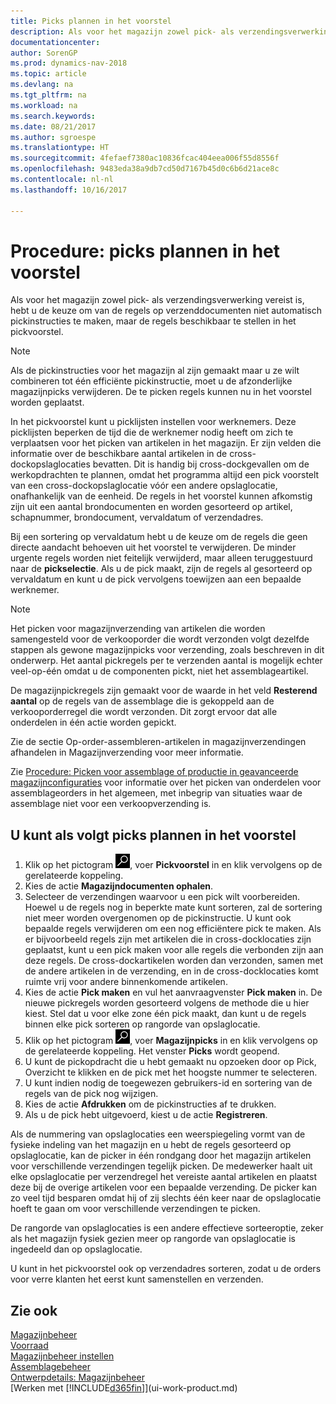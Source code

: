 ```yaml
---
title: Picks plannen in het voorstel
description: Als voor het magazijn zowel pick- als verzendingsverwerking is vereist, hebt u de keuze om van de regels op verzenddocumenten niet automatisch pickinstructies te maken, maar de regels beschikbaar te stellen in het pickvoorstel.
documentationcenter: 
author: SorenGP
ms.prod: dynamics-nav-2018
ms.topic: article
ms.devlang: na
ms.tgt_pltfrm: na
ms.workload: na
ms.search.keywords: 
ms.date: 08/21/2017
ms.author: sgroespe
ms.translationtype: HT
ms.sourcegitcommit: 4fefaef7380ac10836fcac404eea006f55d8556f
ms.openlocfilehash: 9483eda38a9db7cd50d7167b45d0c6b6d21ace8c
ms.contentlocale: nl-nl
ms.lasthandoff: 10/16/2017

---
```

# <a name="how-to-plan-picks-in-worksheets"></a>Procedure: picks plannen in het voorstel
Als voor het magazijn zowel pick- als verzendingsverwerking vereist is, hebt u de keuze om van de regels op verzenddocumenten niet automatisch pickinstructies te maken, maar de regels beschikbaar te stellen in het pickvoorstel.  

> [!NOTE]  
>  Als de pickinstructies voor het magazijn al zijn gemaakt maar u ze wilt combineren tot één efficiënte pickinstructie, moet u de afzonderlijke magazijnpicks verwijderen. De te picken regels kunnen nu in het voorstel worden geplaatst.  

In het pickvoorstel kunt u picklijsten instellen voor werknemers. Deze picklijsten beperken de tijd die de werknemer nodig heeft om zich te verplaatsen voor het picken van artikelen in het magazijn. Er zijn velden die informatie over de beschikbare aantal artikelen in de cross-dockopslaglocaties bevatten. Dit is handig bij cross-dockgevallen om de werkopdrachten te plannen, omdat het programma altijd een pick voorstelt van een cross-dockopslaglocatie vóór een andere opslaglocatie, onafhankelijk van de eenheid. De regels in het voorstel kunnen afkomstig zijn uit een aantal brondocumenten en worden gesorteerd op artikel, schapnummer, brondocument, vervaldatum of verzendadres.  

Bij een sortering op vervaldatum hebt u de keuze om de regels die geen directe aandacht behoeven uit het voorstel te verwijderen. De minder urgente regels worden niet feitelijk verwijderd, maar alleen teruggestuurd naar de **pickselectie**. Als u de pick maakt, zijn de regels al gesorteerd op vervaldatum en kunt u de pick vervolgens toewijzen aan een bepaalde werknemer.  

> [!NOTE]  
>  Het picken voor magazijnverzending van artikelen die worden samengesteld voor de verkooporder die wordt verzonden volgt dezelfde stappen als gewone magazijnpicks voor verzending, zoals beschreven in dit onderwerp. Het aantal pickregels per te verzenden aantal is mogelijk echter veel-op-één omdat u de componenten pickt, niet het assemblageartikel.  
>   
>  De magazijnpickregels zijn gemaakt voor de waarde in het veld **Resterend aantal** op de regels van de assemblage die is gekoppeld aan de verkooporderregel die wordt verzonden. Dit zorgt ervoor dat alle onderdelen in één actie worden gepickt.  
>   
>  Zie de sectie Op-order-assembleren-artikelen in magazijnverzendingen afhandelen in Magazijnverzending voor meer informatie.  
>   
>  Zie [Procedure: Picken voor assemblage of productie in geavanceerde magazijnconfiguraties](warehouse-how-to-pick-for-internal-operations-in-advanced-warehousing.md) voor informatie over het picken van onderdelen voor assemblageorders in het algemeen, met inbegrip van situaties waar de assemblage niet voor een verkoopverzending is.  

## <a name="to-plan-picks-in-the-worksheet"></a>U kunt als volgt picks plannen in het voorstel  
1.  Klik op het pictogram ![Zoeken naar pagina of rapport](media/ui-search/search_small.png "pictogram Zoeken naar pagina of rapport"), voer **Pickvoorstel** in en klik vervolgens op de gerelateerde koppeling.  
2.  Kies de actie **Magazijndocumenten ophalen**.  
3.  Selecteer de verzendingen waarvoor u een pick wilt voorbereiden. Hoewel u de regels nog in beperkte mate kunt sorteren, zal de sortering niet meer worden overgenomen op de pickinstructie. U kunt ook bepaalde regels verwijderen om een nog efficiëntere pick te maken. Als er bijvoorbeeld regels zijn met artikelen die in cross-docklocaties zijn geplaatst, kunt u een pick maken voor alle regels die verbonden zijn aan deze regels. De cross-dockartikelen worden dan verzonden, samen met de andere artikelen in de verzending, en in de cross-docklocaties komt ruimte vrij voor andere binnenkomende artikelen.  
4.  Kies de actie **Pick maken** en vul het aanvraagvenster **Pick maken** in. De nieuwe pickregels worden gesorteerd volgens de methode die u hier kiest. Stel dat u voor elke zone één pick maakt, dan kunt u de regels binnen elke pick sorteren op rangorde van opslaglocatie.  
5.  Klik op het pictogram ![Zoeken naar pagina of rapport](media/ui-search/search_small.png "pictogram Zoeken naar pagina of rapport"), voer **Magazijnpicks** in en klik vervolgens op de gerelateerde koppeling. Het venster **Picks** wordt geopend.  
6.  U kunt de pickopdracht die u hebt gemaakt nu opzoeken door op Pick, Overzicht te klikken en de pick met het hoogste nummer te selecteren.  
7.  U kunt indien nodig de toegewezen gebruikers-id en sortering van de regels van de pick nog wijzigen.  
8.  Kies de actie **Afdrukken** om de pickinstructies af te drukken.  
9. Als u de pick hebt uitgevoerd, kiest u de actie **Registreren**.  

Als de nummering van opslaglocaties een weerspiegeling vormt van de fysieke indeling van het magazijn en u hebt de regels gesorteerd op opslaglocatie, kan de picker in één rondgang door het magazijn artikelen voor verschillende verzendingen tegelijk picken. De medewerker haalt uit elke opslaglocatie per verzendregel het vereiste aantal artikelen en plaatst deze bij de overige artikelen voor een bepaalde verzending. De picker kan zo veel tijd besparen omdat hij of zij slechts één keer naar de opslaglocatie hoeft te gaan om voor verschillende verzendingen te picken.  

De rangorde van opslaglocaties is een andere effectieve sorteeroptie, zeker als het magazijn fysiek gezien meer op rangorde van opslaglocatie is ingedeeld dan op opslaglocatie.  

U kunt in het pickvoorstel ook op verzendadres sorteren, zodat u de orders voor verre klanten het eerst kunt samenstellen en verzenden.  

## <a name="see-also"></a>Zie ook
[Magazijnbeheer](warehouse-manage-warehouse.md)  
[Voorraad](inventory-manage-inventory.md)  
[Magazijnbeheer instellen](warehouse-setup-warehouse.md)     
[Assemblagebeheer](assembly-assemble-items.md)    
[Ontwerpdetails: Magazijnbeheer](design-details-warehouse-management.md)  
[Werken met [!INCLUDE[d365fin](includes/d365fin_md.md)]](ui-work-product.md)

